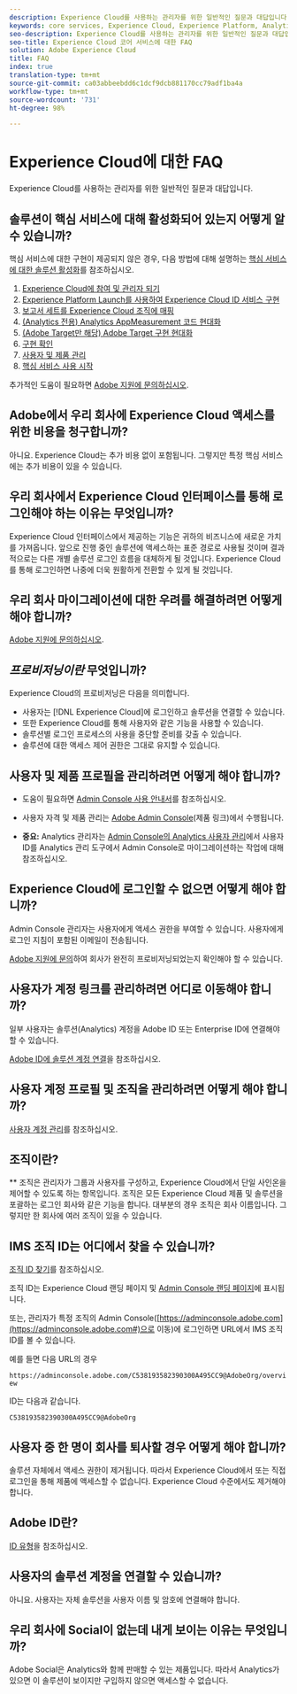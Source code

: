```yaml
---
description: Experience Cloud를 사용하는 관리자를 위한 일반적인 질문과 대답입니다.
keywords: core services, Experience Cloud, Experience Platform, Analytics, Target, user management.
seo-description: Experience Cloud를 사용하는 관리자를 위한 일반적인 질문과 대답입니다.
seo-title: Experience Cloud 코어 서비스에 대한 FAQ
solution: Adobe Experience Cloud
title: FAQ
index: true
translation-type: tm+mt
source-git-commit: ca03abbeebdd6c1dcf9dcb881170cc79adf1ba4a
workflow-type: tm+mt
source-wordcount: '731'
ht-degree: 98%

---
```



# Experience Cloud에 대한 FAQ

Experience Cloud를 사용하는 관리자를 위한 일반적인 질문과 대답입니다.

## 솔루션이 핵심 서비스에 대해 활성화되어 있는지 어떻게 알 수 있습니까?

핵심 서비스에 대한 구현이 제공되지 않은 경우, 다음 방법에 대해 설명하는 [핵심 서비스에 대한 솔루션 활성화](../core-services/core-services.md#concept_07ED1D5C64234E77976E6D572E78FB9C)를 참조하십시오.

1. [Experience Cloud에 참여 및 관리자 되기](../core-services/core-services.md#section_2423F0BD3DF642658103310EE5EA6154)
1. [Experience Platform Launch를 사용하여 Experience Cloud ID 서비스 구현](https://docs.adobe.com/content/help/ko-KR/launch/using/intro/get-started/quick-start.html)
1. [보고서 세트를 Experience Cloud 조직에 매핑](../core-services/core-services.md#concept_apg_zq2_rw)
1. [(Analytics 전용) Analytics AppMeasurement 코드 현대화](../core-services/core-services.md#section_1798D9D0F05C47E29816AC4EEB9A0913)
1. [(Adobe Target만 해당) Adobe Target 구현 현대화](../core-services/core-services.md#section_C2F4493C7A36406DAE2266B429A4BD24)
1. [구현 확인](../core-services/core-services.md#section_E641782A0F4F44AF8C9C91216BE330D5)
1. [사용자 및 제품 관리](../core-services/core-services.md#section_B6E95F4E0E12483CB9DA99CBC0C5A4AF)
1. [핵심 서비스 사용 시작](../core-services/core-services.md#section_960C06093623462E8EA247B3E97274A1)

추가적인 도움이 필요하면 [Adobe 지원에 문의하십시오](https://helpx.adobe.com/kr/marketing-cloud/contact-support.html).

## Adobe에서 우리 회사에 Experience Cloud 액세스를 위한 비용을 청구합니까?

아니요. Experience Cloud는 추가 비용 없이 포함됩니다. 그렇지만 특정 핵심 서비스에는 추가 비용이 있을 수 있습니다.

## 우리 회사에서 Experience Cloud 인터페이스를 통해 로그인해야 하는 이유는 무엇입니까?

Experience Cloud 인터페이스에서 제공하는 기능은 귀하의 비즈니스에 새로운 가치를 가져옵니다. 앞으로 진행 중인 솔루션에 액세스하는 표준 경로로 사용될 것이며 결과적으로는 다른 개별 솔루션 로그인 흐름을 대체하게 될 것입니다. Experience Cloud를 통해 로그인하면 나중에 더욱 원활하게 전환할 수 있게 될 것입니다.

## 우리 회사 마이그레이션에 대한 우려를 해결하려면 어떻게 해야 합니까?

[Adobe 지원에 문의하십시오](https://helpx.adobe.com/kr/marketing-cloud/contact-support.html).

## _프로비저닝이란_ 무엇입니까?

Experience Cloud의 프로비저닝은 다음을 의미합니다.

* 사용자는 [!DNL Experience Cloud]에 로그인하고 솔루션을 연결할 수 있습니다.
* 또한 Experience Cloud를 통해 사용자와 같은 기능을 사용할 수 있습니다.
* 솔루션별 로그인 프로세스의 사용을 중단할 준비를 갖출 수 있습니다.
* 솔루션에 대한 액세스 제어 권한은 그대로 유지할 수 있습니다.

## 사용자 및 제품 프로필을 관리하려면 어떻게 해야 합니까?

* 도움이 필요하면 [Admin Console 사용 안내서](https://helpx.adobe.com/kr/enterprise/administering/user-guide.html)를 참조하십시오.

* 사용자 자격 및 제품 관리는 [Adobe Admin Console](https://adminconsole.adobe.com/enterprise)(제품 링크)에서 수행됩니다.

* **중요:** Analytics 관리자는 [Admin Console의 Analytics 사용자 관리](https://docs.adobe.com/content/help/ko-KR/analytics/admin/user-product-management/user-management/migrate-users/c-migration-tool.html)에서 사용자 ID를 Analytics 관리 도구에서 Admin Console로 마이그레이션하는 작업에 대해 참조하십시오.

## Experience Cloud에 로그인할 수 없으면 어떻게 해야 합니까?

Admin Console 관리자는 사용자에게 액세스 권한을 부여할 수 있습니다. 사용자에게 로그인 지침이 포함된 이메일이 전송됩니다.

[Adobe 지원에 문의](https://helpx.adobe.com/kr/marketing-cloud/contact-support.html)하여 회사가 완전히 프로비저닝되었는지 확인해야 할 수 있습니다.

## 사용자가 계정 링크를 관리하려면 어디로 이동해야 합니까?

일부 사용자는 솔루션(Analytics) 계정을 Adobe ID 또는 Enterprise ID에 연결해야 할 수 있습니다.

[Adobe ID에 솔루션 계정 연결](../admin-getting-started/organizations.md#task_FD389E78640848919E247AC5E95B8369)을 참조하십시오.

## 사용자 계정 프로필 및 조직을 관리하려면 어떻게 해야 합니까?

[사용자 계정 관리](../admin-getting-started/organizations.md#topic_C31CB834F109465A82ED57FF0563B3F1)를 참조하십시오.

## 조직이란?

** 조직은 관리자가 그룹과 사용자를 구성하고, Experience Cloud에서 단일 사인온을 제어할 수 있도록 하는 항목입니다. 조직은 모든 Experience Cloud 제품 및 솔루션을 포괄하는 로그인 회사와 같은 기능을 합니다. 대부분의 경우 조직은 회사 이름입니다. 그렇지만 한 회사에 여러 조직이 있을 수 있습니다.

## IMS 조직 ID는 어디에서 찾을 수 있습니까?

[조직 ID 찾기](organizations.md)를 참조하십시오.

조직 ID는 Experience Cloud 랜딩 페이지 및 [Admin Console 랜딩 페이지](https://adminconsole.adobe.com)에 표시됩니다.

또는, 관리자가 특정 조직의 Admin Console([https://adminconsole.adobe.com](https://adminconsole.adobe.com#)으로 이동)에 로그인하면 URL에서 IMS 조직 ID를 볼 수 있습니다.

예를 들면 다음 URL의 경우

`https://adminconsole.adobe.com/C538193582390300A495CC9@AdobeOrg/overview`

ID는 다음과 같습니다.

`C538193582390300A495CC9@AdobeOrg`

## 사용자 중 한 명이 회사를 퇴사할 경우 어떻게 해야 합니까?

솔루션 자체에서 액세스 권한이 제거됩니다. 따라서 Experience Cloud에서 또는 직접 로그인을 통해 제품에 액세스할 수 없습니다. Experience Cloud 수준에서도 제거해야 합니다.

## Adobe ID란?

[ID 유형](https://helpx.adobe.com/kr/enterprise/help/identity.html)을 참조하십시오.

## 사용자의 솔루션 계정을 연결할 수 있습니까?

아니요. 사용자는 자체 솔루션을 사용자 이름 및 암호에 연결해야 합니다.

## 우리 회사에 Social이 없는데 내게 보이는 이유는 무엇입니까?

Adobe Social은 Analytics와 함께 판매할 수 있는 제품입니다. 따라서 Analytics가 있으면 이 솔루션이 보이지만 구입하지 않으면 액세스할 수 없습니다.
